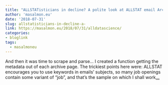 ```yaml
---
title: "ALLSTATisticians in decline? A polite look at ALLSTAT email Archives"
author: 'masalmon.eu'
date: '2018-07-31'
slug: allstatisticians-in-decline-a-
link: https://masalmon.eu/2018/07/31/alldatascience/
categories:
- bloglink
tags:
  - masalmoneu
---
```


And then it was time to scrape and parse… I created a function getting the metadata out of each archive page. The trickiest points here were: ALLSTAT encourages you to use keywords in emails’ subjects, so many job openings contain some variant of “job”, and that’s the sample on which I shall work[... <i class="fas fa-external-link-alt"></i>](https://masalmon.eu/2018/07/31/alldatascience/)

